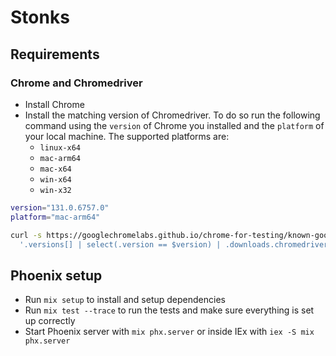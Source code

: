 # Stonks

## Requirements

### Chrome and Chromedriver

- Install Chrome
- Install the matching version of Chromedriver. To do so run the following command using the `version` of Chrome you installed and the `platform` of your local machine. The supported platforms are:
  - `linux-x64`
  - `mac-arm64`
  - `mac-x64`
  - `win-x64`
  - `win-x32`

```bash
version="131.0.6757.0"
platform="mac-arm64"

curl -s https://googlechromelabs.github.io/chrome-for-testing/known-good-versions-with-downloads.json | jq -r --arg version "$version" --arg platform "$platform" \
  '.versions[] | select(.version == $version) | .downloads.chromedriver[] | select(.platform == $platform) | .url' | xargs curl -sO
```

## Phoenix setup

- Run `mix setup` to install and setup dependencies
- Run `mix test --trace` to run the tests and make sure everything is set up correctly
- Start Phoenix server with `mix phx.server` or inside IEx with `iex -S mix phx.server`
